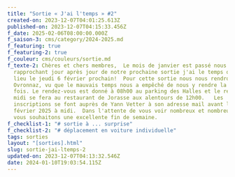 ```yaml
---
title: "Sortie « J'ai l'temps » #2"
created-on: 2023-12-07T04:01:25.613Z
published-on: 2023-12-07T04:15:33.456Z
f_date: 2025-02-06T08:00:00.000Z
f_saison-3: cms/category/2024-2025.md
f_featuring: true
f_featuring-2: true
f_couleur: cms/couleurs/sortie.md
f_texte-2: Chères et chers membres,  Le mois de janvier est passé nous
  rapprochant jour après jour de notre prochaine sortie j'ai le temps qui aura
  lieu le jeudi 6 février prochain!  Pour cette sortie nous nous rendrons à
  Ovronnaz, vu que le mauvais temps nous a empêché de nous y rendre la dernière
  fois. Le rendez-vous est donné à 08h00 au parking des Halles et le repas de
  midi se fera au restaurant de Jorasse aux alentours de 12h00.   Les
  inscriptions se font auprès de Yann Vetter à son adresse mail avant le mardi 4
  février 2025 à midi.  Dans l'attente de vous voir nombreux et nombreuses, nous
  vous souhaitons une excellente fin de semaine.
f_checklist-1: "# sortie à ... surprise"
f_checklist-2: "# déplacement en voiture individuelle"
tags: sorties
layout: "[sorties].html"
slug: sortie-jai-ltemps-2
updated-on: 2023-12-07T04:13:32.546Z
date: 2024-01-10T19:03:54.115Z
---
```

